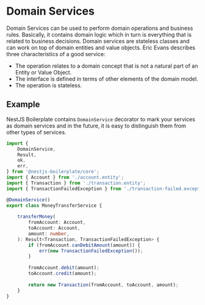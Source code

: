# Domain Services

Domain Services can be used to perform domain operations and business rules. Basically, it contains domain logic which
in turn is everything that is related to business decisions. Domain services are stateless classes and can work on top 
of domain entities and value objects. Eric Evans describes three characteristics of a good service:

* The operation relates to a domain concept that is not a natural part of an Entity or Value Object.
* The interface is defined in terms of other elements of the domain model.
* The operation is stateless.

## Example

NestJS Boilerplate contains `DomainService` decorator to mark your services as domain services and in the future, 
it is easy to distinguish them from other types of services.

```typescript
import {
    DomainService,
    Result,
    ok,
    err,
} from '@nestjs-boilerplate/core';
import { Account } from './account.entity';
import { Transaction } from './transaction.entity';
import { TransactionFailedException } from './transaction-failed.exception';

@DomainService()
export class MoneyTransferService {
    
    transferMoney(
        fromAccount: Account,
        toAccount: Account,
        amount: number,
    ): Result<Transaction, TransactionFailedException> {
        if (fromAccount.canDebitAmount(amount)) {
            err(new TransactionFailedException());
        }
        
        fromAccount.debit(amount);
        toAccount.credit(amount);
        
        return new Transaction(fromAccount, toAccount, amount);
    }
}
```